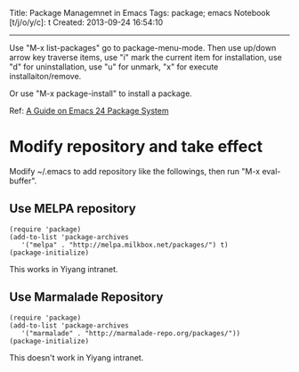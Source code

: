 Title: Package Managemnet in Emacs
Tags: package; emacs
Notebook [t/j/o/y/c]: t
Created: 2013-09-24 16:54:10

------

Use "M-x list-packages" go to package-menu-mode. Then use up/down arrow key traverse items, use "i" mark the current item for installation, use "d" for uninstallation, use "u" for unmark, "x" for execute installaiton/remove.

Or use "M-x package-install" to install a package.

Ref: [A Guide on Emacs 24 Package System](http://ergoemacs.org/emacs/emacs_package_system.html)

# Modify repository and take effect

Modify ~/.emacs to add repository like the followings, then run "M-x eval-buffer".

## Use MELPA repository

    (require 'package) 
    (add-to-list 'package-archives 
       '("melpa" . "http://melpa.milkbox.net/packages/") t) 
    (package-initialize)

This works in Yiyang intranet.

## Use Marmalade Repository

    (require 'package) 
    (add-to-list 'package-archives 
       '("marmalade" . "http://marmalade-repo.org/packages/")) 
    (package-initialize)

This doesn't work in Yiyang intranet.
